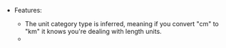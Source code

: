 


* Features:

    * The unit category type is inferred, meaning if you convert "cm" to "km" it knows you're dealing with length units.
  *
